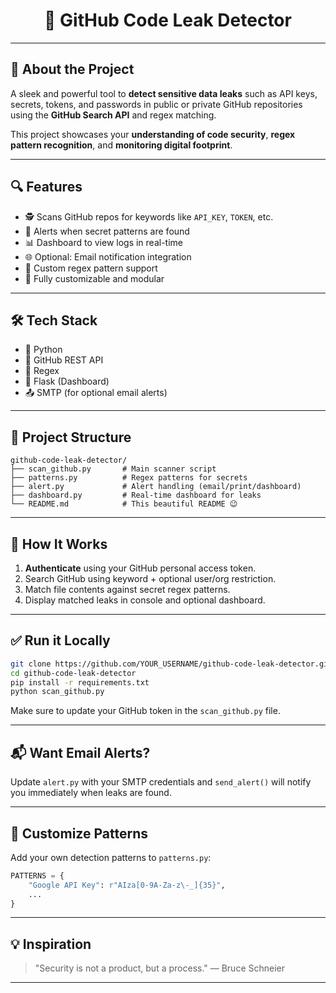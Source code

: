 <h1 align="center">🔐 GitHub Code Leak Detector</h1>


---

## 🚀 About the Project

A sleek and powerful tool to **detect sensitive data leaks** such as API keys, secrets, tokens, and passwords in public or private GitHub repositories using the **GitHub Search API** and regex matching.

This project showcases your **understanding of code security**, **regex pattern recognition**, and **monitoring digital footprint**.

---

## 🔍 Features

- 🕵️ Scans GitHub repos for keywords like `API_KEY`, `TOKEN`, etc.
- 🚨 Alerts when secret patterns are found
- 📊 Dashboard to view logs in real-time
- 🌐 Optional: Email notification integration
- 🔁 Custom regex pattern support
- 🧠 Fully customizable and modular

---

## 🛠️ Tech Stack

- 🐍 Python
- 🔎 GitHub REST API
- 🧪 Regex
- 🧮 Flask (Dashboard)
- 📤 SMTP (for optional email alerts)

---

## 📁 Project Structure

```
github-code-leak-detector/
├── scan_github.py       # Main scanner script
├── patterns.py          # Regex patterns for secrets
├── alert.py             # Alert handling (email/print/dashboard)
├── dashboard.py         # Real-time dashboard for leaks
└── README.md            # This beautiful README 😉
```

---

## 🧠 How It Works

1. **Authenticate** using your GitHub personal access token.
2. Search GitHub using keyword + optional user/org restriction.
3. Match file contents against secret regex patterns.
4. Display matched leaks in console and optional dashboard.

---

## ✅ Run it Locally

```bash
git clone https://github.com/YOUR_USERNAME/github-code-leak-detector.git
cd github-code-leak-detector
pip install -r requirements.txt
python scan_github.py
```

Make sure to update your GitHub token in the `scan_github.py` file.

---

## 📬 Want Email Alerts?

Update `alert.py` with your SMTP credentials and `send_alert()` will notify you immediately when leaks are found.

---

## 🧩 Customize Patterns

Add your own detection patterns to `patterns.py`:

```python
PATTERNS = {
    "Google API Key": r"AIza[0-9A-Za-z\-_]{35}",
    ...
}
```

---

## 💡 Inspiration

> "Security is not a product, but a process." — Bruce Schneier

---
